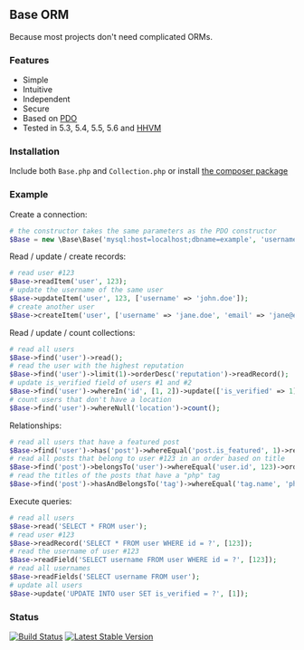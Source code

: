 ## Base ORM

Because most projects don't need complicated ORMs.

### Features

- Simple
- Intuitive
- Independent
- Secure
- Based on [PDO](http://php.net/manual/en/book.pdo.php)
- Tested in 5.3, 5.4, 5.5, 5.6 and [HHVM](http://hhvm.com/)

### Installation

Include both `Base.php` and `Collection.php` or install [the composer package](https://packagist.org/packages/erusev/base)

### Example

Create a connection:
```php
# the constructor takes the same parameters as the PDO constructor
$Base = new \Base\Base('mysql:host=localhost;dbname=example', 'username', 'password');
```

Read / update / create records:
```php
# read user #123
$Base->readItem('user', 123);
# update the username of the same user
$Base->updateItem('user', 123, ['username' => 'john.doe']);
# create another user
$Base->createItem('user', ['username' => 'jane.doe', 'email' => 'jane@example.com']);
```

Read / update / count collections:
```php
# read all users
$Base->find('user')->read();
# read the user with the highest reputation
$Base->find('user')->limit(1)->orderDesc('reputation')->readRecord();
# update is_verified field of users #1 and #2
$Base->find('user')->whereIn('id', [1, 2])->update(['is_verified' => 1]);
# count users that don't have a location
$Base->find('user')->whereNull('location')->count();
```

Relationships:
```php
# read all users that have a featured post
$Base->find('user')->has('post')->whereEqual('post.is_featured', 1)->read();
# read all posts that belong to user #123 in an order based on title
$Base->find('post')->belongsTo('user')->whereEqual('user.id', 123)->orderAsc('post.title')->readRecord();
# read the titles of the posts that have a "php" tag
$Base->find('post')->hasAndBelongsTo('tag')->whereEqual('tag.name', 'php')->readFields('title');
```

Execute queries:
```php
# read all users
$Base->read('SELECT * FROM user');
# read user #123
$Base->readRecord('SELECT * FROM user WHERE id = ?', [123]);
# read the username of user #123
$Base->readField('SELECT username FROM user WHERE id = ?', [123]);
# read all usernames
$Base->readFields('SELECT username FROM user');
# update all users
$Base->update('UPDATE INTO user SET is_verified = ?', [1]);
```

### Status

[![Build Status](http://img.shields.io/travis/erusev/base.svg?style=flat-square)](https://travis-ci.org/erusev/base)
[![Latest Stable Version](http://img.shields.io/packagist/v/erusev/base.svg?style=flat-square)](https://packagist.org/packages/erusev/base)
